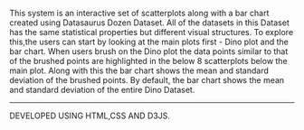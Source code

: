 This system is an interactive set of scatterplots along with a bar chart created using Datasaurus Dozen Dataset. 
All of the datasets in this Dataset has the same statistical properties but different visual structures.
To explore this,the users can start by looking at the main plots first - Dino plot and the bar chart.
When users brush on the Dino plot the data points similar to that of the brushed points are highlighted in the below 8 scatterplots below the main plot. Along with this the bar chart shows the mean and standard deviation of the brushed points. 
By default, the bar chart shows the mean and standard deviation of the entire Dino Dataset.

***************************************************************************************************************************************************

DEVELOPED USING HTML,CSS AND D3JS.